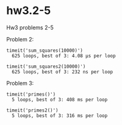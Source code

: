 hw3.2-5
=======

Hw3 problems 2-5

Problem 2:  

    timeit('sum_squares(10000)')  
      625 loops, best of 3: 4.08 µs per loop  

    timeit('sum_squares2(10000)')  
      625 loops, best of 3: 232 ns per loop  

Problem 3:  

    timeit('primes()')  
      5 loops, best of 3: 408 ms per loop  

    timeit('primes2()')  
      5 loops, best of 3: 316 ms per loop
